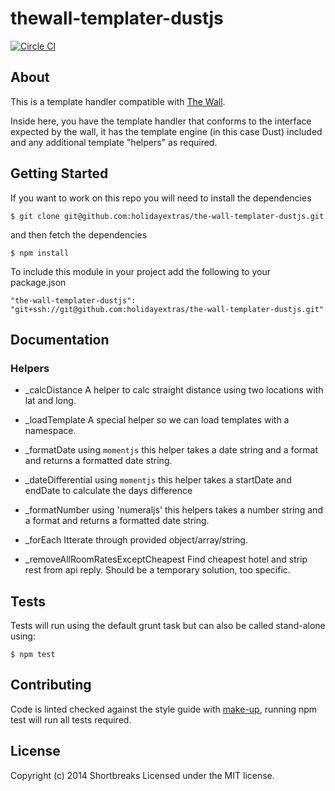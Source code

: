 # thewall-templater-dustjs

[![Circle CI](https://circleci.com/gh/holidayextras/the-wall-templater-dustjs/tree/master.svg?style=svg&circle-token=0d2db228af54ee6c66ab83dba0cafcb965f1f573)](https://circleci.com/gh/holidayextras/the-wall-templater-dustjs/tree/master)

## About

This is a template handler compatible with [The Wall](https://github.com/holidayextras/the-wall).

Inside here, you have the template handler that conforms to the interface expected by the wall, it has the template engine (in this case Dust) included and any additional template "helpers" as required.

## Getting Started

If you want to work on this repo you will need to install the dependencies

```
$ git clone git@github.com:holidayextras/the-wall-templater-dustjs.git
```

and then fetch the dependencies

```
$ npm install
```

To include this module in your project add the following to your package.json

```
"the-wall-templater-dustjs": "git+ssh://git@github.com:holidayextras/the-wall-templater-dustjs.git"
```


## Documentation

### Helpers

- _calcDistance
	A helper to calc straight distance using two locations with lat and long.

- _loadTemplate
	A special helper so we can load templates with a namespace.

- _formatDate
	using `momentjs` this helper takes a date string and a format and returns a formatted date string.

- _dateDifferential
	using `momentjs` this helper takes a startDate and endDate to calculate the days difference

- _formatNumber
	using 'numeraljs' this helpers takes a number string and a format and returns a formatted date string.

- _forEach
	Itterate through provided object/array/string.

- _removeAllRoomRatesExceptCheapest
	Find cheapest hotel and strip rest from api reply. Should be a temporary solution, too specific.


## Tests

Tests will run using the default grunt task but can also be called stand-alone using:
```
$ npm test
```

## Contributing

Code is linted checked against the style guide with [make-up](https://github.com/holidayextras/make-up), running npm test will run all tests required.


## License
Copyright (c) 2014 Shortbreaks
Licensed under the MIT license.
